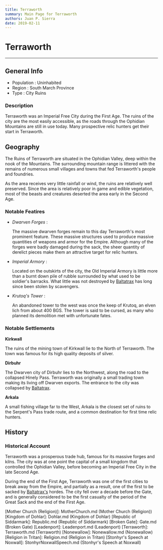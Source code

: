 ```yaml
---
title: Terraworth
summary: Main Page for Terraworth
authors: Juan P. Sierra
date: 2019-02-11
---
```


# Terraworth

-----


## General Info

- Population : Uninhabited
- Region : South March Province
- Type : City Ruins
### Description

Terraworth was an Imperial Free City during the First Age. The ruins of the city are the most easily accessible, as the roads through the Ophidian Mountains are still in use today. Many prospective relic hunters get their start in Terraworth.


## Geography

The Ruins of Terraworth are situated in the Ophidian Valley, deep within the nook of the Mountains. The surrounding mountain range is littered with the remains of numerous small villages and towns that fed Terraworth's people and foundries.

As the area receives very little rainfall or wind, the ruins are relatively well preserved. Since the area is relatively poor in game and edible vegetation, most of the beasts and creatures deserted the area early in the Second Age.

### Notable Featires

- *Dwarven Forges* :

    The massive dwarven forges remain to this day Terraworth's most prominent feature. These massive structures used to produce massive quantities of weapons and armor for the Empire. Although many of the forges were badly damaged during the sack, the sheer quantity of derelict pieces make them an attractive target for relic hunters.
    
- *Imperial Armory* :

    Located on the outskirts of the city, the Old Imperial Armory is little more than a burnt down pile of rubble surrounded by what used to be soldier's barracks. What little was not destroyed by [Baltatrax][Baltatrax the Ravager] has long since been stolen by scavengers.
    
- *Krutoq's Tower* :

    An abandoned tower to the west was once the keep of Krutoq, an elven lich from about 400 BGS. The tower is said to be cursed, as many who planned its demolition met with unfortunate fates.
    


### Notable Settlements

**Kirkwall**

The ruins of the mining town of Kirkwall lie to the North of Terraworth. The town was famous for its high quality deposits of silver.

**Dirbuhr**

The Dwarven city of Dirbuhr lies to the Northwest, along the road to the collapsed Hinely Pass. Terraworth was originally a small trading town making its living off Dwarven exports. The entrance to the city was collapsed by [Baltatrax][Baltatrax the Ravager].

**Arkala**

A small fishing village far to the West, Arkala is the closest set of ruins to the Serpent's Pass trade route, and a common destination for first time relic hunters.




## History

### Historical Account

Terraworth was a prosperous trade hub, famous for its massive forges and kilns. The city was at one point the capital of a small kingdom that controlled the Ophidian Valley, before becoming an Imperial Free City in the late Second Age.

During the end of the First Age, Terraworth was one of the first cities to break away from the Empire, and partially as a result, one of the first to be sacked by [Baltatrax's][Baltatrax the Ravager] hordes. The city fell over a decade before the Gate, and is generally considered to be the first casualty of the period of the Great Sack and the end of the First Age.



[Alchemist's Journal]: AlchemistJournal.md (Alchemist's Journal)
[Tritanian Calendar]: Calendar.md (Tritanian Calendar)
[Gnolls]: Gnolls.md (Gnolls)
[Book of Prophesy]: Prophesy.md (Book of Prophesy)
[Timeline]: Timeline.md (Timeline)
[Azoth the Wise]: Azoth.md (Azoth the Wise)
[Baltatrax the Ravager]: Baltatrax.md (Baltatrax the Ravager)
[Faelix]: Faelix.md (Faelix)
[Greghor Stonhyr]: GreghorStonhyr.md (Greghor Stonhyr)
[Lyhl Habborhlyn]: Lyhl_Habborlyn.md (Lyhl Habborhlyn)
[Blackpoint]: Blackpoint.md (Blackpoint)
[Cantfall]: Cantfall.md (Cantfall)
[Noxwall]: Noxwall.md (Noxwall)
[Siddar City]: SiddarCity.md (Siddar City)
[Act 0 - The Alchemist's Tomb]: CampaignLog_0.md (Act 0 - The Alchemist's Tomb)
[Act 1 - The Ravenous Horde]: CampaignLog_1.md (Act 1 - The Ravenous Horde)
[Cult of Five]: CultOfFive.md (Cult of Five)
[Gahrdynyr Trade House]: GahrdynyrTradeHouse.md (Gahrdynyr Trade House)
[Republic Expeditionary Forces]: REF.md (Republic Expeditionary Forces)
[Mother Church (Religion)]: MotherChurch.md (Mother Church (Religion))
[Kingdom of Dohlar]: Dohlar.md (Kingdom of Dohlar)
[Republic of Siddarmark]: Republic.md (Republic of Siddarmark)
[Broken Gate]: Gate.md (Broken Gate)
[Leadenport]: Leadenport.md (Leadenport)
[Terraworth]: Terraworth.md (Terraworth)
[Nonewallow]: Nonewallow.md (Nonewallow)
[Religion in Tritan]: Religion.md (Religion in Tritan)
[Stonhyr's Speech at Noxwall]: StonhyrNoxwallSpeech.md (Stonhyr's Speech at Noxwall)